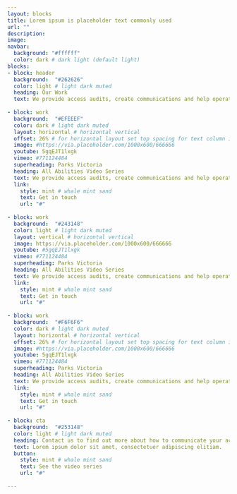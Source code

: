 ```yaml
---
layout: blocks
title: Lorem ipsum is placeholder text commonly used
url: ""
description: 
image: 
navbar:
  background: "#ffffff"
  color: dark # dark light (default light)
blocks:
- block: header
  background:  "#262626"
  color: light # light dark muted
  heading: Our Work
  text: We provide access audits, create communications and help operators  meet more visitors.
  
- block: work
  background:  "#EFEEEF"
  color: dark # light dark muted
  layout: horizontal # horizontal vertical
  offset: 26% # for horizontal layout set top spacing for text column in percentages eg 25%
  image: #https://via.placeholder.com/1000x600/666666
  youtube: 5gqEJT1lxgk
  vimeo: #771124484
  superheading: Parks Victoria
  heading: All Abilities Video Series
  text: We provide access audits, create communications and help operators  meet more visitors.
  link:
    style: mint # whale mint sand
    text: Get in touch
    url: "#"
    
- block: work
  background:  "#243148"
  color: light # light dark muted
  layout: vertical # horizontal vertical
  image: https://via.placeholder.com/1000x600/666666
  youtube: #5gqEJT1lxgk
  vimeo: #771124484
  superheading: Parks Victoria
  heading: All Abilities Video Series
  text: We provide access audits, create communications and help operators  meet more visitors.
  link:
    style: mint # whale mint sand
    text: Get in touch
    url: "#"
       
- block: work
  background:  "#F6F6F6"
  color: dark # light dark muted
  layout: horizontal # horizontal vertical
  offset: 26% # for horizontal layout set top spacing for text column in percentages eg 25%
  image: #https://via.placeholder.com/1000x600/666666
  youtube: 5gqEJT1lxgk
  vimeo: #771124484
  superheading: Parks Victoria
  heading: All Abilities Video Series
  text: We provide access audits, create communications and help operators  meet more visitors.
  link:
    style: mint # whale mint sand
    text: Get in touch
    url: "#"
          
- block: cta
  background:  "#253148"
  color: light # light dark muted
  heading: Contact us to find out more about how to communicate your access
  text: Lorem ipsum dolor sit amet, consectetuer adipiscing elitiam.
  button:
    style: mint # whale mint sand
    text: See the video series
    url: "#"
            
---
```


